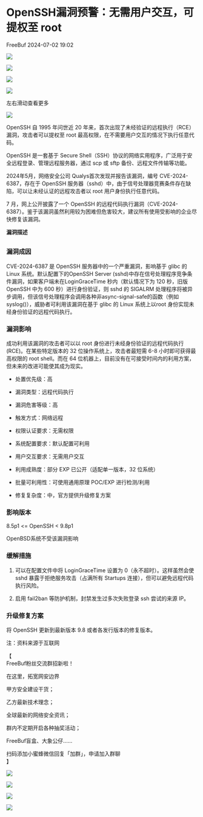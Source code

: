 #  OpenSSH漏洞预警：无需用户交互，可提权至 root   
 FreeBuf   2024-07-02 19:02  
  
![](https://mmbiz.qpic.cn/mmbiz_gif/qq5rfBadR38jUokdlWSNlAjmEsO1rzv3srXShFRuTKBGDwkj4gvYy34iajd6zQiaKl77Wsy9mjC0xBCRg0YgDIWg/640?wx_fmt=gif "")  
  
  
![](https://mmbiz.qpic.cn/mmbiz_jpg/qq5rfBadR39gF1icmjhPwHiactKvDYdZOlW8kjficbJ0EEjjHCibxKic60DfrCHCXIkVKYFlIgc5icl9TTYNfY1wyNTw/640?wx_fmt=jpeg&from=appmsg "")  
  
![](https://mmbiz.qpic.cn/mmbiz_jpg/qq5rfBadR39gF1icmjhPwHiactKvDYdZOlic2JNGl07z31VwsRct7uSLsnTnQN2Vs73GFfdQs1SARvxcHibxUgokfQ/640?wx_fmt=jpeg&from=appmsg "")  
  
![](https://mmbiz.qpic.cn/mmbiz_svg/0pygn8iaZdEfON2XFbCe9JZsjTFuKtyGmHzPq6cM1naaNrsCpJo1cqXI3QSDutjDZr8cuicDXTrkC2ZrCzXLhvRaNJr5YfTxls/640?wx_fmt=svg&from=appmsg "")  
  
左右滑动查看更多  
  
![](https://mmbiz.qpic.cn/mmbiz_svg/0pygn8iaZdEfON2XFbCe9JZsjTFuKtyGmHzPq6cM1naaNrsCpJo1cqXI3QSDutjDZr8cuicDXTrkC2ZrCzXLhvRaNJr5YfTxls/640?wx_fmt=svg&from=appmsg "")  
  
  
  
OpenSSH 自 1995 年问世近 20 年来，首次出现了未经验证的远程执行（RCE）漏洞，攻击者可以提权至 root 最高权限，在不需要用户交互的情况下执行任意代码。  
  
  
OpenSSH 是一套基于 Secure Shell（SSH）协议的网络实用程序，广泛用于安全远程登录、管理远程服务器，通过 scp 或 sftp 备份、远程文件传输等功能。  
  
  
2024年5月，网络安全公司 Qualys首次发现并报告该漏洞，编号 CVE-2024-6387，存在于 OpenSSH 服务器（sshd）中，由于信号处理器竞赛条件存在缺陷，可以让未经认证的远程攻击者以 root 用户身份执行任意代码。  
  
  
7 月，网上公开披露了一个 OpenSSH 的远程代码执行漏洞（CVE-2024-6387）。鉴于该漏洞虽然利用较为困难但危害较大，建议所有使用受影响的企业尽快修复该漏洞。  
  
  
**漏洞描述**  
  
  
##   
### 漏洞成因  
  
  
CVE-2024-6387 是 OpenSSH 服务器中的一个严重漏洞，影响基于 glibc 的 Linux 系统。默认配置下的OpenSSH Server (sshd)中存在信号处理程序竞争条件漏洞，如果客户端未在LoginGraceTime 秒内（默认情况下为 120 秒，旧版 OpenSSH 中为 600 秒）进行身份验证，则 sshd 的 SIGALRM 处理程序将被异步调用，但该信号处理程序会调用各种非async-signal-safe的函数（例如syslog()），威胁者可利用该漏洞在基于 glibc 的 Linux 系统上以root 身份实现未经身份验证的远程代码执行。  
  
### 漏洞影响  
  
  
成功利用该漏洞的攻击者可以以 root 身份进行未经身份验证的远程代码执行 (RCE)。在某些特定版本的 32 位操作系统上，攻击者最短需 6-8 小时即可获得最高权限的 root shell。而在 64 位机器上，目前没有在可接受时间内的利用方案，但未来的改进可能使其成为现实。  
  
- 处置优先级：高  
  
- 漏洞类型：远程代码执行  
  
- 漏洞危害等级：高  
  
- 触发方式：网络远程  
  
- 权限认证要求：无需权限  
  
- 系统配置要求：默认配置可利用  
  
- 用户交互要求：无需用户交互  
  
- 利用成熟度：部分 EXP 已公开（适配单一版本，32 位系统）  
  
- 批量可利用性：可使用通用原理 POC/EXP 进行检测/利用  
  
- 修复复杂度：中，官方提供升级修复方案  
  
###   
### 影响版本  
  
  
8.5p1 <= OpenSSH < 9.8p1  
  
OpenBSD系统不受该漏洞影响  
  
### 缓解措施  
  
1. 可以在配置文件中将 LoginGraceTime 设置为 0（永不超时）。这样虽然会使 sshd 暴露于拒绝服务攻击（占满所有 Startups 连接），但可以避免远程代码执行风险。  
  
1. 启用 fail2ban 等防护机制，封禁发生过多次失败登录 ssh 尝试的来源 IP。  
  
###   
### 升级修复方案  
  
  
将 OpenSSH 更新到最新版本 9.8 或者各发行版本的修复版本。  
  
  
注：资料来源于互联网  
  
  
【  
FreeBuf粉丝交流群招新啦！  
  
在这里，拓宽网安边界  
  
甲方安全建设干货；  
  
乙方最新技术理念；  
  
全球最新的网络安全资讯；  
  
群内不定期开启各种抽奖活动；  
  
FreeBuf盲盒、大象公仔......  
  
扫码添加小蜜蜂微信回复「加群」，申请加入群聊  
】  
  
![](https://mmbiz.qpic.cn/mmbiz_jpg/qq5rfBadR3ich6ibqlfxbwaJlDyErKpzvETedBHPS9tGHfSKMCEZcuGq1U1mylY7pCEvJD9w60pWp7NzDjmM2BlQ/640?wx_fmt=other&wxfrom=5&wx_lazy=1&wx_co=1&tp=webp "")  
  
  
![](https://mmbiz.qpic.cn/mmbiz_png/oQ6bDiaGhdyodyXHMOVT6w8DobNKYuiaE7OzFMbpar0icHmzxjMvI2ACxFql4Wbu2CfOZeadq1WicJbib6FqTyxEx6Q/640?wx_fmt=other&wxfrom=5&wx_lazy=1&wx_co=1&tp=webp "")  
  
![](https://mmbiz.qpic.cn/mmbiz_png/qq5rfBadR3icEEJemUSFlfufMicpZeRJZJ7JfyOicficFrgrD4BHnIMtgCpBbsSUBsQ0N7pHC7YpU8BrZWWwMMghoQ/640?wx_fmt=other&wxfrom=5&wx_lazy=1&wx_co=1&tp=webp "")  
  
[](http://mp.weixin.qq.com/s?__biz=Mzg2MTAwNzg1Ng==&mid=2247494513&idx=1&sn=d121e4f2e20b5ccd61ecf0ad3d8c2106&chksm=ce1f11eef96898f81380d9a50b1420949d8ab4fb9df77944c1d0a9368a1aa2df63106b75b47b&scene=21#wechat_redirect)  
  
[](http://mp.weixin.qq.com/s?__biz=Mzg2MTAwNzg1Ng==&mid=2247493976&idx=1&sn=70a35df0a9bd52d9ac09818483ff8810&chksm=ce1f13c7f9689ad10260fd6af11bcf78034d697b75e295281d4d5ce4a941d42ec8a24b9fc044&scene=21#wechat_redirect)  
  
[](https://mp.weixin.qq.com/s?__biz=MjM5NjA0NjgyMA==&mid=2651253272&idx=1&sn=82468d927062b7427e3ca8a912cb2dc7&scene=21#wechat_redirect)  
  
![](https://mmbiz.qpic.cn/mmbiz_gif/qq5rfBadR3icF8RMnJbsqatMibR6OicVrUDaz0fyxNtBDpPlLfibJZILzHQcwaKkb4ia57xAShIJfQ54HjOG1oPXBew/640?wx_fmt=gif&wxfrom=5&wx_lazy=1&tp=webp "")  
  
